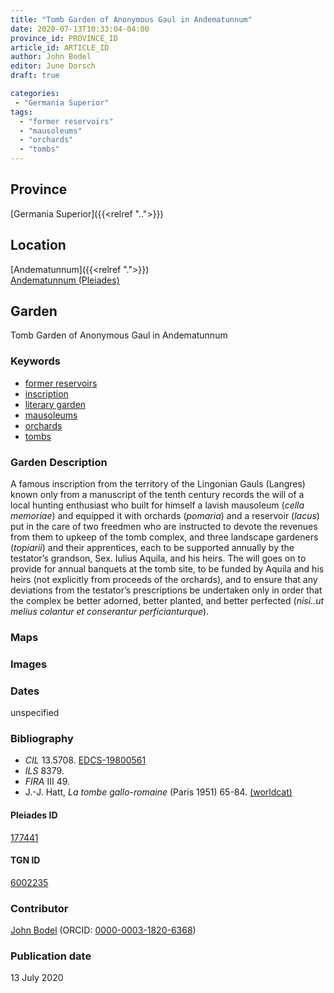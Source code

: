 ```yaml
---
title: "Tomb Garden of Anonymous Gaul in Andematunnum"
date: 2020-07-13T10:33:04-04:00
province_id: PROVINCE_ID
article_id: ARTICLE_ID
author: John Bodel
editor: June Dorsch
draft: true

categories:
 - "Germania Superior"
tags:
  - "former reservoirs"
  - "mausoleums"
  - "orchards"
  - "tombs"
---
```


## Province

[Germania Superior]({{<relref "..">}})  

<!--### Province Description-->

<!-- DESCRIPTION -->


## Location

[Andematunnum]({{<relref ".">}}) \
[Andematunnum (Pleiades)](https://pleiades.stoa.org/places/177441)

<!--### Location Description-->

<!-- LEAVE THIS BLANK FOR NOW -->

<!--## Sublocation-->

<!--
[AREA WITHIN LOCATION, LIKE “PALATINE HILL”](GEOREFERENCE LINK)
A sublocation is any area larger than an individual garden, but located within a location. I would always try to include a link to a controlled vocabulary here if possible. This ID may well be different from the Garden ID, e.g., Pompeii versus a Garden in one of the houses which has its own Pleiades ID.
-->

<!--### Sublocation Description-->

<!-- DESCRIPTION -->

## Garden

Tomb Garden of Anonymous Gaul in Andematunnum

### Keywords

- [former reservoirs](http://vocab.getty.edu/page/aat/300386966)
- [inscription](#)
- [literary garden](#)
- [mausoleums](http://vocab.getty.edu/page/aat/300005891)
- [orchards](http://vocab.getty.edu/page/aat/300008890)
- [tombs](http://vocab.getty.edu/page/aat/300005926)

### Garden Description

A famous inscription from the territory of the Lingonian Gauls (Langres) known only from a manuscript of the tenth century records the will of a local hunting enthusiast who built for himself a lavish mausoleum (*cella memoriae*) and equipped it with orchards (*pomaria*) and a reservoir (*lacus*) put in the care of two freedmen who are instructed to devote the revenues from them to upkeep of the tomb complex, and three landscape gardeners (*topiarii*) and their apprentices, each to be supported annually by the testator’s grandson, Sex. Iulius Aquila, and his heirs. The will goes on to provide for annual banquets at the tomb site, to be funded by Aquila and his heirs (not explicitly from proceeds of the orchards), and to ensure that any deviations from the testator’s prescriptions be undertaken only in order that the complex be better adorned, better planted, and better perfected (*nisi..ut melius colantur et conserantur perficianturque*).

### Maps

<!--
{{< figure src="IMG_URL" alt="ALT_TEXT" title="CAPTION" >}}
-->

<!--### Plans-->

<!--
{{< figure src="IMG_URL" alt="ALT_TEXT" title="CAPTION" >}}
-->

### Images

<!--
{{< figure src="IMG_URL" alt="ALT_TEXT" title="CAPTION" >}}
-->

### Dates

unspecified

### Bibliography

* *CIL* 13.5708. [EDCS-19800561](http://db.edcs.eu/epigr/epi_ergebnis.php)
* *ILS* 8379.
* *FIRA* III 49.
* J.-J. Hatt, *La tombe gallo-romaine* (Paris 1951) 65-84. [(worldcat)](http://www.worldcat.org/oclc/561069313)

<!--#### Periodo ID-->

<!-- [PERIODO_ID](https://pleiades.stoa.org/places/PLEIADES_ID) -->

#### Pleiades ID

[177441](https://pleiades.stoa.org/places/177441)

#### TGN ID

[6002235](http://vocab.getty.edu/page/tgn/6002235)

### Contributor

[John Bodel](https://www.brown.edu/academics/history/people/john-bodel) (ORCID: [0000-0003-1820-6368](https://orcid.org/0000-0003-1820-6368))

### Publication date

13 July 2020

<!--### Related articles-->

<!-- Links to other related articles. Leave blank for now -->